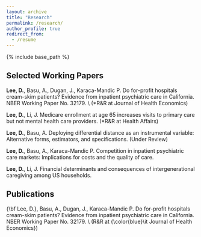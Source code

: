 ```yaml
---
layout: archive
title: "Research"
permalink: /research/
author_profile: true
redirect_from:
  - /resume
---
```


{% include base_path %}


Selected Working Papers
------

**Lee, D.**, Basu, A.,  Dugan, J., Karaca-Mandic P. Do for-profit hospitals cream-skim patients? Evidence from inpatient psychiatric care in California. 
NBER Working Paper No. 32179. \\  (*R\&R at Journal of Health Economics)

**Lee, D.**, Li, J. Medicare enrollment at age 65 increases visits to primary care but not mental health care providers. (*R\&R at Health Affairs)

**Lee, D.**, Basu, A. Deploying differential distance as an instrumental variable: Alternative forms, estimators, and specifications. (Under Review)

**Lee, D.**, Basu, A., Karaca-Mandic P. Competition in inpatient psychiatric care markets: Implications for costs and the quality of care. 

**Lee, D.**, Li, J. Financial determinants and consequences of intergenerational caregiving among US households.


Publications
------

{\bf Lee, D.}, Basu, A.,  Dugan, J., Karaca-Mandic P. Do for-profit hospitals cream-skim 
patients? Evidence from inpatient psychiatric care in California. 
NBER Working Paper No. 32179. \\  (R\&R at {\color{blue}\it Journal of Health Economics})
